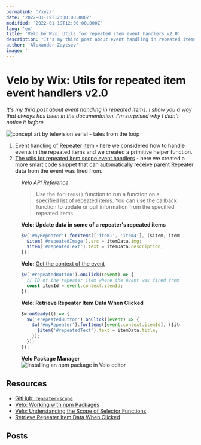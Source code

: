 ```yaml
---
permalink: '/xyz/'
date: '2022-01-19T12:00:00.000Z'
modified: '2022-01-19T12:00:00.000Z'
lang: 'en'
title: 'Velo by Wix: Utils for repeated item event handlers v2.0'
description: "It's my third post about event handling in repeated items. I show you a way that always has been in the documentation. I'm surprised why I didn't notice it before"
author: 'Alexander Zaytsev'
image: ''
---
```


<script type="cow/moo">
\|/             \|/

            (__)
   *`\------(oo)  hello
      ||    (__)
      ||w--||
      ^^   ^^
\|/             \|/
</script>

# Velo by Wix: Utils for repeated item event handlers v2.0

*It's my third post about event handling in repeated items. I show you a way that always has been in the documentation. I'm surprised why I didn't notice it before*

![concept art by television serial - tales from the loop](/assets/images/a.jpg)

1. [Event handling of Repeater Item](/event-handling-of-repeater-item/) - here we considered how to handle events in the repeated items and we created a primitive helper function.
2. [The utils for repeated item scope event handlers](/the-utils-for-repeated-item-scope-event-handlers/) - here we created a more smart code snippet that can automatically receive parent Repeater data from the event was fired from.

<figure>
  <figcaption>
    <cite>Velo API Reference</cite>
  </figcaption>
  <blockquote cite="https://www.wix.com/velo/reference/$w/repeater/foritems">
    Use the <code>forItems()</code> function to run a function on a specified list of repeated items. You can use the callback function to update or pull information from the specified repeated items
  </blockquote>
</figure>

<figure>
  <figcaption>
    <strong>Velo: Update data in some of a repeater's repeated items</strong>
  </figcaption>

  ```js
  $w('#myRepeater').forItems(['item1', 'item4'], ($item, itemData, index) => {
    $item('#repeatedImage').src = itemData.img;
    $item('#repeatedText').text = itemData.description;
  });
  ```
</figure>

<figure>
  <figcaption>

   **Velo:** [Get the context of the event](https://www.wix.com/velo/reference/$w/event/context)
  </figcaption>

  ```js
  $w('#repeatedButton').onClick((event) => {
    // ID of the repeater item where the event was fired from.
    const itemId = event.context.itemId;
  });
  ```
</figure>

<figure>
  <figcaption>
    <strong>Velo: Retrieve Repeater Item Data When Clicked</strong>
  </figcaption>

  ```js
  $w.onReady(() => {
    $w('#repeatedButton').onClick((event) => {
      $w('#myRepeater').forItems([event.context.itemId], ($item, itemData, index) => {
        $item('#repeatedText').text = itemData.title;
      });
    });
  });
  ```
</figure>

<figure>
  <figcaption>
    <strong>Velo Package Manager</strong>
  </figcaption>
  <img
    src="/assets/images/install-repeater-scope.jpeg"
    alt="Installing an npm package in Velo editor"
    loading="lazy"
  />
</figure>

## Resources

- [GitHub: `repeater-scope`](https://github.com/shoonia/repeater-scope)
- [Velo: Working with npm Packages](https://support.wix.com/en/article/velo-working-with-npm-packages)
- [Velo: Understanding the Scope of Selector Functions](https://support.wix.com/en/article/velo-understanding-the-scope-of-selector-functions)
- [Retrieve Repeater Item Data When Clicked](https://www.wix.com/velo/reference/$w/repeater/introduction#$w_repeater_introduction_retrieve-repeater-item-data-when-clicked)

## Posts
